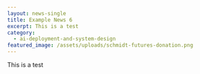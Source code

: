 ```yaml
---
layout: news-single
title: Example News 6
excerpt: This is a test
category:
  - ai-deployment-and-system-design
featured_image: /assets/uploads/schmidt-futures-donation.png
---
```

This is a test